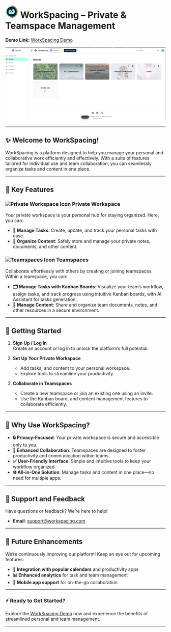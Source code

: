 # <img src="./public/logo.png" width="40" height="40" alt="WorkSpacing Icon" /> WorkSpacing – Private & Teamspace Management

**Demo Link:** [WorkSpacing Demo](https://workspacing.vercel.app)

![WorkSpacing Preview](./public/screenshot.png)

---

## ✨ Welcome to WorkSpacing!

WorkSpacing is a platform designed to help you manage your personal and collaborative work efficiently and effectively. With a suite of features tailored for individual use and team collaboration, you can seamlessly organize tasks and content in one place.

---

## 🚀 Key Features

### <img src="https://placehold.co/24x24?text=PW" width="24" height="24" alt="Private Workspace Icon" /> Private Workspace
Your private workspace is your personal hub for staying organized. Here, you can:

- **📝 Manage Tasks**: Create, update, and track your personal tasks with ease. 
- **📂 Organize Content**: Safely store and manage your private notes, documents, and other content.

### <img src="https://placehold.co/24x24?text=TS" width="24" height="24" alt="Teamspaces Icon" /> Teamspaces
Collaborate effortlessly with others by creating or joining teamspaces. Within a teamspace, you can:

- **🗂 Manage Tasks with Kanban Boards**: Visualize your team’s workflow, assign tasks, and track progress using intuitive Kanban boards, with AI Assistant for tasks generation.
- **📂 Manage Content**: Share and organize team documents, notes, and other resources in a secure environment.

---

## 🏁 Getting Started

1. **Sign Up / Log In**  
   Create an account or log in to unlock the platform’s full potential.  

2. **Set Up Your Private Workspace**  
   - Add tasks, and content to your personal workspace.  
   - Explore tools to streamline your productivity.  

3. **Collaborate in Teamspaces**  
   - Create a new teamspace or join an existing one using an invite.  
   - Use the Kanban board, and content management features to collaborate efficiently.

---

## 🎉 Why Use WorkSpacing?

- **🔒 Privacy-Focused**: Your private workspace is secure and accessible only to you.  
- **🤝 Enhanced Collaboration**: Teamspaces are designed to foster productivity and communication within teams.  
- **✅ User-Friendly Interface**: Simple and intuitive tools to keep your workflow organized.  
- **🌐 All-in-One Solution**: Manage tasks and content in one place—no need for multiple apps.

---

## 🙋 Support and Feedback

Have questions or feedback? We’re here to help!

- **Email**: [support@workspacing.com](mailto:support@workspacing.com)

---

## 🌱 Future Enhancements

We’re continuously improving our platform! Keep an eye out for upcoming features:

- **📆 Integration with popular calendars** and productivity apps  
- **📊 Enhanced analytics** for task and team management  
- **📱 Mobile app support** for on-the-go collaboration  

---

### ⚡ Ready to Get Started?

Explore the [WorkSpacing Demo](https://workspacing.vercel.app) now and experience the benefits of streamlined personal and team management.

---
